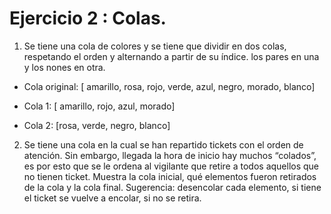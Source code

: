 # Ejercicio 2 : Colas.
 

1. Se tiene una cola de colores y se tiene que dividir en dos colas, respetando el orden y alternando a partir de su índice. los pares en una y los nones en otra.
- Cola original: [ amarillo, rosa, rojo, verde, azul, negro, morado, blanco]
  
- Cola 1: [ amarillo, rojo, azul, morado]
  
- Cola 2: [rosa, verde, negro, blanco]


2. Se tiene una cola en la cual se han repartido tickets con el orden de atención. Sin embargo, llegada la hora de inicio hay muchos “colados”, es por esto que se le ordena al vigilante que retire a todos aquellos que no tienen ticket. Muestra la cola inicial, qué elementos fueron retirados de la cola y la cola final.
Sugerencia: desencolar cada elemento, si tiene el ticket se vuelve a encolar, si no se retira.